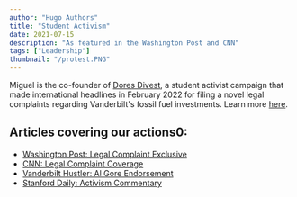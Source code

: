```yaml
---
author: "Hugo Authors"
title: "Student Activism"
date: 2021-07-15
description: "As featured in the Washington Post and CNN"
tags: ["Leadership"]
thumbnail: "/protest.PNG"
---
```


Miguel is the co-founder of [Dores Divest](https://divestvanderbilt.com/), a student activist campaign that made international headlines in February 2022 for filing a novel legal complaints regarding Vanderbilt's fossil fuel investments. Learn more [here](https://divestvanderbilt.com/).

## Articles covering our actions0:

- [Washington Post: Legal Complaint Exclusive](https://www.washingtonpost.com/education/2022/02/16/college-fossil-fuel-divest-legal-action/)
- [CNN: Legal Complaint Coverage](https://www.cnn.com/2022/04/09/us/college-students-fossil-fuel-legal-action-climate/index.html)
- [Vanderbilt Hustler: Al Gore Endorsement](https://vanderbilthustler.com/44409/featured/of-course-al-gore-endorses-vanderbilt-divesting-from-fossil-fuels/)
- [Stanford Daily: Activism Commentary](https://stanforddaily.com/2022/02/16/climate-defense-project-and-fossil-free-stanford-file-legal-complaint-against-stanford/)
